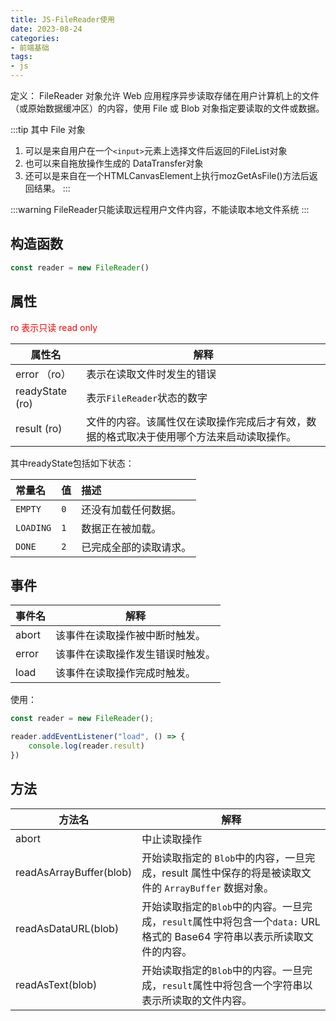 ```yaml
---
title: JS-FileReader使用
date: 2023-08-24
categories:
- 前端基础
tags:
- js
---
```


定义： FileReader 对象允许 Web 应用程序异步读取存储在用户计算机上的文件（或原始数据缓冲区）的内容，使用 File 或 Blob 对象指定要读取的文件或数据。

:::tip
其中 File 对象
1. 可以是来自用户在一个`<input>`元素上选择文件后返回的FileList对象
2. 也可以来自拖放操作生成的 DataTransfer对象
3. 还可以是来自在一个HTMLCanvasElement上执行mozGetAsFile()方法后返回结果。
   :::

:::warning
FileReader只能读取远程用户文件内容，不能读取本地文件系统
:::

## 构造函数
```js
const reader = new FileReader()
```

## 属性

<p style="color: red">ro 表示只读 read only</p>

| 属性名          | 解释                                                         |
| --------------- | ------------------------------------------------------------ |
| error （ro）    | 表示在读取文件时发生的错误                                   |
| readyState (ro) | 表示`FileReader`状态的数字                                   |
| result (ro)     | 文件的内容。该属性仅在读取操作完成后才有效，数据的格式取决于使用哪个方法来启动读取操作。 |



其中readyState包括如下状态：

| 常量名    | 值   | 描述                   |
| :-------- | :--- | :--------------------- |
| `EMPTY`   | `0`  | 还没有加载任何数据。   |
| `LOADING` | `1`  | 数据正在被加载。       |
| `DONE`    | `2`  | 已完成全部的读取请求。 |



## 事件

| 事件名 | 解释                             |
| ------ | -------------------------------- |
| abort  | 该事件在读取操作被中断时触发。   |
| error  | 该事件在读取操作发生错误时触发。 |
| load   | 该事件在读取操作完成时触发。     |



使用：

```js
const reader = new FileReader();

reader.addEventListener("load", () => {
    console.log(reader.result)
})
```



## 方法

| 方法名                  | 解释                                                         |
| ----------------------- | ------------------------------------------------------------ |
| abort                   | 中止读取操作                                                 |
| readAsArrayBuffer(blob) | 开始读取指定的 `Blob`中的内容，一旦完成，result 属性中保存的将是被读取文件的 `ArrayBuffer` 数据对象。 |
| readAsDataURL(blob)     | 开始读取指定的`Blob`中的内容。一旦完成，`result`属性中将包含一个`data:` URL 格式的 Base64 字符串以表示所读取文件的内容。 |
| readAsText(blob)        | 开始读取指定的`Blob`中的内容。一旦完成，`result`属性中将包含一个字符串以表示所读取的文件内容。 |

